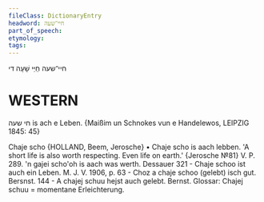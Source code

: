 ```yaml
---
fileClass: DictionaryEntry
headword: חיי־שעה
part_of_speech: 
etymology: 
tags: 
---
```

חיי־שעה
חַיֵּי שָׁעָה 
די

WESTERN
========

חי שעה is ach e Leben.
{Maißim un Schnokes vun e Handelewos, LEIPZIG 1845: 45}

Chaje scho {HOLLAND, Beem, Jerosche}
	•	Chaje scho is aach lebben. 'A short life is also worth respecting. Even life on earth.' {Jerosche №81}
V. P. 289. 'n gajei scho'oh is aach was werth.
Dessauer 321 - Chaje schoo ist auch ein Leben.
M. J. V. 1906, p. 63 - Choz a chaje schoo (gelebt) isch gut.
Bersnst. 144 - A chajej schuu hejst auch gelebt. Bernst. Glossar: Chajej schuu = momentane Erleichterung.